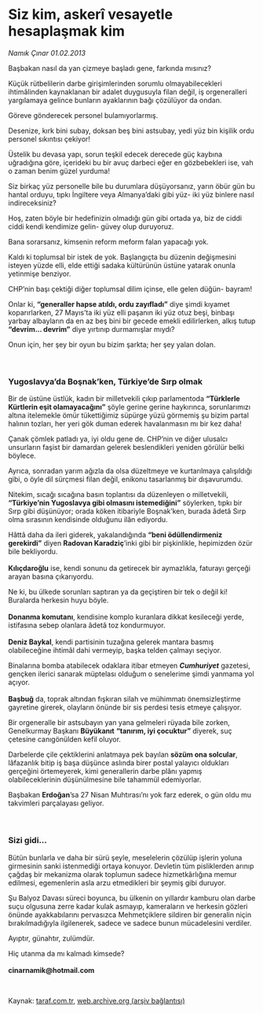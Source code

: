 # Siz kim, askerî vesayetle hesaplaşmak kim

*Namık Çınar 01.02.2013*

<div class="yazi"><p>Başbakan nasıl da yan çizmeye başladı gene, farkında mısınız? </p>
<p>Küçük rütbelilerin darbe girişimlerinden sorumlu olmayabilecekleri ihtimâlinden kaynaklanan bir adalet duygusuyla filan değil, iş orgeneralleri yargılamaya gelince bunların ayaklarının bağı çözülüyor da ondan.</p>
<p>Göreve gönderecek personel bulamıyorlarmış.</p>
<p>Desenize, kırk bini subay, doksan beş bini astsubay, yedi yüz bin kişilik ordu personel sıkıntısı çekiyor!</p>
<p>Üstelik bu devasa yapı, sorun teşkil edecek derecede güç kaybına uğradığına göre, içerideki bu bir avuç darbeci eğer en gözbebekleri ise, vah o zaman benim güzel yurduma!</p>
<p>Siz birkaç yüz personelle bile bu durumlara düşüyorsanız, yarın öbür gün bu hantal orduyu, tıpkı İngiltere veya Almanya’daki gibi yüz- iki yüz binlere nasıl indireceksiniz?</p>
<p>Hoş, zaten böyle bir hedefinizin olmadığı gün gibi ortada ya, biz de ciddi ciddi kendi kendimize gelin- güvey olup duruyoruz.</p>
<p>Bana sorarsanız, kimsenin reform meform falan yapacağı yok.</p>
<p>Kaldı ki toplumsal bir istek de yok. Başlangıçta bu düzenin değişmesini isteyen yüzde elli, elde ettiği sadaka kültürünün üstüne yatarak onunla yetinmişe benziyor.</p>
<p>CHP’nin başı çektiği diğer toplumsal dilim içinse, elle gelen düğün- bayram!</p>
<p>Onlar ki, <b>“generaller hapse atıldı, ordu zayıfladı”</b> diye şimdi kıyamet koparırlarken, 27 Mayıs’ta iki yüz elli paşanın iki yüz otuz beşi, binbaşı yarbay albayların da en az beş bini bir gecede emekli edilirlerken, alkış tutup <b>“devrim... devrim”</b> diye yırtınıp durmamışlar mıydı?</p>
<p>Onun için, her şey bir oyun bu bizim şarkta; her şey yalan dolan.<br/><br/><br/></p>
<h3>Yugoslavya’da Boşnak’ken, Türkiye’de Sırp olmak</h3>
<p>Bir de üstüne üstlük, kadın bir milletvekili çıkıp parlamentoda <b>“Türklerle Kürtlerin eşit olamayacağını”</b> şöyle gerine gerine haykırınca, sorunlarımızı altına itelemekle ömür tükettiğimiz süpürge yüzü görmemiş şu bizim partal halının tozları, her yeri gök duman ederek havalanmasın mı bir kez daha!</p>
<p>Çanak çömlek patladı ya, iyi oldu gene de. CHP’nin ve diğer ulusalcı unsurların faşist bir damardan gelerek beslendikleri yeniden görülür belki böylece.</p>
<p>Ayrıca, sonradan yarım ağızla da olsa düzeltmeye ve kurtarılmaya çalışıldığı gibi, o öyle dil sürçmesi filan değil, enikonu tasarlanmış bir dışavurumdu.</p>
<p>Nitekim, sıcağı sıcağına basın toplantısı da düzenleyen o milletvekili, <b>“Türkiye’nin Yugoslavya gibi olmasını istemediğini”</b> söylerken, tıpkı bir Sırp gibi düşünüyor; orada köken itibariyle Boşnak’ken, burada âdetâ Sırp olma sırasının kendisinde olduğunu ilân ediyordu.</p>
<p>Hâttâ daha da ileri giderek, yakalandığında <b>“beni ödüllendirmeniz gerekirdi”</b> diyen <b>Radovan Karadziç</b>’inki gibi bir pişkinlikle, hepimizden özür bile bekliyordu.<br/><br/><b>Kılıçdaroğlu</b> ise, kendi sonunu da getirecek bir aymazlıkla, faturayı gerçeği arayan basına çıkarıyordu.</p>
<p>Ne ki, bu ülkede sorunları saptıran ya da geçiştiren bir tek o değil ki! Buralarda herkesin huyu böyle.<br/><br/><b>Donanma komutanı</b>, kendisine komplo kuranlara dikkat kesileceği yerde, istifasına sebep olanlara âdetâ toz kondurmuyor.<br/><br/><b>Deniz Baykal</b>, kendi partisinin tuzağına gelerek mantara basmış olabileceğine ihtimâl dahi vermeyip, başka telden çalmayı seçiyor.</p>
<p>Binalarına bomba atabilecek odaklara itibar etmeyen <b><i>Cumhuriyet</i></b> gazetesi, gençken ilerici sanarak müptelası olduğum o senelerime şimdi yanmama yol açıyor.<br/><br/><b>Başbuğ</b> da, toprak altından fışkıran silah ve mühimmatı önemsizleştirme gayretine girerek, olayların önünde bir sis perdesi tesis etmeye çalışıyor.</p>
<p>Bir orgeneralle bir astsubayın yan yana gelmeleri rüyada bile zorken, Genelkurmay Başkanı <b>Büyükanıt</b> <b>“tanırım, iyi çocuktur”</b> diyerek, suç çetesine canıgönülden kefil oluyor.</p>
<p>Darbelerde çile çektiklerini anlatmaya pek bayılan <b>sözüm ona solcular</b>, lâfazanlık bitip iş başa düşünce aslında birer postal yalayıcı oldukları gerçeğini örtemeyerek, kimi generallerin darbe plânı yapmış olabileceklerinin düşünülmesine bile tahammül edemiyorlar.</p>
<p>Başbakan <b>Erdoğan</b>’sa 27 Nisan Muhtırası’nı yok farz ederek, o gün oldu mu takvimleri parçalayası geliyor.<br/><br/><br/></p>
<h3>Sizi gidi...</h3>
<p>Bütün bunlarla ve daha bir sürü şeyle, meselelerin çözülüp işlerin yoluna girmesinin sanki istenmediği ortaya konuyor. Devletin tüm pisliklerden arınıp çağdaş bir mekanizma olarak toplumun sadece hizmetkârlığına memur edilmesi, egemenlerin asla arzu etmedikleri bir şeymiş gibi duruyor.</p>
<p>Şu Balyoz Davası süreci boyunca, bu ülkenin on yıllardır kamburu olan darbe suçu olgusuna zerre kadar kulak asmayıp, kameraların ve herkesin gözleri önünde ayakkabılarını pervasızca Mehmetçiklere sildiren bir generalin niçin bırakılmadığıyla ilgilenerek, sadece ve sadece bunun mücadelesini verdiler.</p>
<p>Ayıptır, günahtır, zulümdür.</p>
<p>Hiç utanma da mı kalmadı kimsede?<br/><br/><b>cinarnamik@hotmail.com</b></p>
<p> </p>
</div>

Kaynak: [taraf.com.tr](http://www.taraf.com.tr/namik-cinar/makale-siz-kim-askeri-vesayetle-hesaplasmak-kim.htm), [web.archive.org (arşiv bağlantısı)](http://web.archive.org/web/20131107115053/http://www.taraf.com.tr/namik-cinar/makale-siz-kim-askeri-vesayetle-hesaplasmak-kim.htm)
